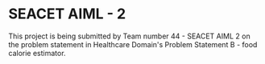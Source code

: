 # SEACET AIML - 2
 This project is being submitted by Team number 44 - SEACET AIML 2 on the problem statement in Healthcare Domain's Problem Statement B - food calorie estimator. 
